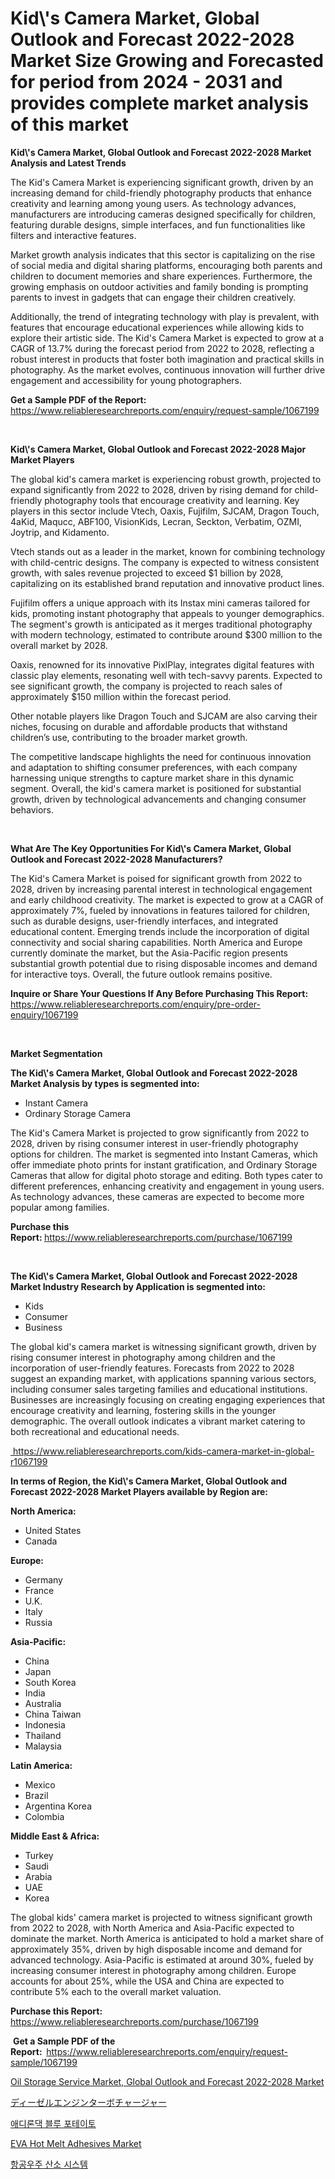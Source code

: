 <p><h1>Kid\'s Camera Market, Global Outlook and Forecast 2022-2028 Market Size Growing and Forecasted for period from 2024 - 2031 and provides complete market analysis of this market</h1></p><p><strong>Kid\'s Camera Market, Global Outlook and Forecast 2022-2028 Market Analysis and Latest Trends</strong></p>
<p><p>The Kid's Camera Market is experiencing significant growth, driven by an increasing demand for child-friendly photography products that enhance creativity and learning among young users. As technology advances, manufacturers are introducing cameras designed specifically for children, featuring durable designs, simple interfaces, and fun functionalities like filters and interactive features. </p><p>Market growth analysis indicates that this sector is capitalizing on the rise of social media and digital sharing platforms, encouraging both parents and children to document memories and share experiences. Furthermore, the growing emphasis on outdoor activities and family bonding is prompting parents to invest in gadgets that can engage their children creatively. </p><p>Additionally, the trend of integrating technology with play is prevalent, with features that encourage educational experiences while allowing kids to explore their artistic side. The Kid's Camera Market is expected to grow at a CAGR of 13.7% during the forecast period from 2022 to 2028, reflecting a robust interest in products that foster both imagination and practical skills in photography. As the market evolves, continuous innovation will further drive engagement and accessibility for young photographers.</p></p>
<p><strong>Get a Sample PDF of the Report:&nbsp;</strong> <a href="https://www.reliableresearchreports.com/enquiry/request-sample/1067199">https://www.reliableresearchreports.com/enquiry/request-sample/1067199</a></p>
<p>&nbsp;</p>
<p><strong>Kid\'s Camera Market, Global Outlook and Forecast 2022-2028 Major Market Players</strong></p>
<p><p>The global kid's camera market is experiencing robust growth, projected to expand significantly from 2022 to 2028, driven by rising demand for child-friendly photography tools that encourage creativity and learning. Key players in this sector include Vtech, Oaxis, Fujifilm, SJCAM, Dragon Touch, 4aKid, Maqucc, ABF100, VisionKids, Lecran, Seckton, Verbatim, OZMI, Joytrip, and Kidamento.</p><p>Vtech stands out as a leader in the market, known for combining technology with child-centric designs. The company is expected to witness consistent growth, with sales revenue projected to exceed $1 billion by 2028, capitalizing on its established brand reputation and innovative product lines. </p><p>Fujifilm offers a unique approach with its Instax mini cameras tailored for kids, promoting instant photography that appeals to younger demographics. The segment's growth is anticipated as it merges traditional photography with modern technology, estimated to contribute around $300 million to the overall market by 2028.</p><p>Oaxis, renowned for its innovative PixlPlay, integrates digital features with classic play elements, resonating well with tech-savvy parents. Expected to see significant growth, the company is projected to reach sales of approximately $150 million within the forecast period.</p><p>Other notable players like Dragon Touch and SJCAM are also carving their niches, focusing on durable and affordable products that withstand children’s use, contributing to the broader market growth.</p><p>The competitive landscape highlights the need for continuous innovation and adaptation to shifting consumer preferences, with each company harnessing unique strengths to capture market share in this dynamic segment. Overall, the kid's camera market is positioned for substantial growth, driven by technological advancements and changing consumer behaviors.</p></p>
<p>&nbsp;</p>
<p><strong>What Are The Key Opportunities For Kid\'s Camera Market, Global Outlook and Forecast 2022-2028 Manufacturers?</strong></p>
<p><p>The Kid's Camera Market is poised for significant growth from 2022 to 2028, driven by increasing parental interest in technological engagement and early childhood creativity. The market is expected to grow at a CAGR of approximately 7%, fueled by innovations in features tailored for children, such as durable designs, user-friendly interfaces, and integrated educational content. Emerging trends include the incorporation of digital connectivity and social sharing capabilities. North America and Europe currently dominate the market, but the Asia-Pacific region presents substantial growth potential due to rising disposable incomes and demand for interactive toys. Overall, the future outlook remains positive.</p></p>
<p><strong>Inquire or Share Your Questions If Any Before Purchasing This Report:</strong> <a href="https://www.reliableresearchreports.com/enquiry/pre-order-enquiry/1067199">https://www.reliableresearchreports.com/enquiry/pre-order-enquiry/1067199</a></p>
<p>&nbsp;</p>
<p><strong>Market Segmentation</strong></p>
<p><strong>The Kid\'s Camera Market, Global Outlook and Forecast 2022-2028 Market Analysis by types is segmented into:</strong></p>
<p><ul><li>Instant Camera</li><li>Ordinary Storage Camera</li></ul></p>
<p><p>The Kid's Camera Market is projected to grow significantly from 2022 to 2028, driven by rising consumer interest in user-friendly photography options for children. The market is segmented into Instant Cameras, which offer immediate photo prints for instant gratification, and Ordinary Storage Cameras that allow for digital photo storage and editing. Both types cater to different preferences, enhancing creativity and engagement in young users. As technology advances, these cameras are expected to become more popular among families.</p></p>
<p><strong>Purchase this Report:&nbsp;</strong><a href="https://www.reliableresearchreports.com/purchase/1067199">https://www.reliableresearchreports.com/purchase/1067199</a></p>
<p>&nbsp;</p>
<p><strong>The Kid\'s Camera Market, Global Outlook and Forecast 2022-2028 Market Industry Research by Application is segmented into:</strong></p>
<p><ul><li>Kids</li><li>Consumer</li><li>Business</li></ul></p>
<p><p>The global kid's camera market is witnessing significant growth, driven by rising consumer interest in photography among children and the incorporation of user-friendly features. Forecasts from 2022 to 2028 suggest an expanding market, with applications spanning various sectors, including consumer sales targeting families and educational institutions. Businesses are increasingly focusing on creating engaging experiences that encourage creativity and learning, fostering skills in the younger demographic. The overall outlook indicates a vibrant market catering to both recreational and educational needs.</p></p>
<p><a href="https://www.reliableresearchreports.com/kids-camera-market-in-global-r1067199">&nbsp;https://www.reliableresearchreports.com/kids-camera-market-in-global-r1067199</a></p>
<p><strong>In terms of Region, the Kid\'s Camera Market, Global Outlook and Forecast 2022-2028 Market Players available by Region are:</strong></p>
<p>
    <p> <strong> North America: </strong>
        <ul>
            <li>United States</li>
            <li>Canada</li>
        </ul>
        </p> 
    <p> <strong> Europe: </strong>
        <ul>
            <li>Germany</li>
            <li>France</li>
            <li>U.K.</li>
            <li>Italy</li>
            <li>Russia</li>
        </ul>
        </p> 
    <p> <strong> Asia-Pacific: </strong>
        <ul>
            <li>China</li>
            <li>Japan</li>
            <li>South Korea</li>
            <li>India</li>
            <li>Australia</li>
            <li>China Taiwan</li>
            <li>Indonesia</li>
            <li>Thailand</li>
            <li>Malaysia</li>
        </ul>
        </p> 
    <p> <strong> Latin America: </strong>
        <ul>
            <li>Mexico</li>
            <li>Brazil</li>
            <li>Argentina Korea</li>
            <li>Colombia</li>
        </ul>
        </p> 
    <p> <strong> Middle East & Africa: </strong>
        <ul>
            <li>Turkey</li>
            <li>Saudi</li>
            <li>Arabia</li>
            <li>UAE</li>
            <li>Korea</li>
        </ul>
    </p>
    </p>
<p><p>The global kids' camera market is projected to witness significant growth from 2022 to 2028, with North America and Asia-Pacific expected to dominate the market. North America is anticipated to hold a market share of approximately 35%, driven by high disposable income and demand for advanced technology. Asia-Pacific is estimated at around 30%, fueled by increasing consumer interest in photography among children. Europe accounts for about 25%, while the USA and China are expected to contribute 5% each to the overall market valuation.</p></p>
<p><strong>Purchase this Report: </strong><a href="https://www.reliableresearchreports.com/purchase/1067199">https://www.reliableresearchreports.com/purchase/1067199</a></p>
<p>&nbsp;<strong>Get a Sample PDF of the Report:&nbsp;&nbsp;</strong><a href="https://www.reliableresearchreports.com/enquiry/request-sample/1067199">https://www.reliableresearchreports.com/enquiry/request-sample/1067199</a></p>
<p><strong></strong></p>
<p><p><a href="https://github.com/PeterParrish5/Market-Research-Report-List-6/blob/main/oil-storage-service-market-global-outlook-and-forecast-2022-2028-market.md">Oil Storage Service Market, Global Outlook and Forecast 2022-2028 Market</a></p><p><a href="https://medium.com/@edmondg3yrtreenfelder8956/2024%E5%B9%B4%E3%81%8B%E3%82%892031%E5%B9%B4%E3%81%BE%E3%81%A7%E3%81%AE%E6%9C%9F%E9%96%93%E3%81%AB%E3%81%8A%E3%81%91%E3%82%8B%E3%82%B0%E3%83%AD%E3%83%BC%E3%83%90%E3%83%AB%E3%83%87%E3%82%A3%E3%83%BC%E3%82%BC%E3%83%AB%E3%82%A8%E3%83%B3%E3%82%B8%E3%83%B3%E3%82%BF%E3%83%BC%E3%83%9C%E3%83%81%E3%83%A3%E3%83%BC%E3%82%B8%E3%83%A3%E3%83%BC%E5%B8%82%E5%A0%B4%E3%81%AE%E5%8B%95%E5%90%91%E3%81%A8%E6%88%A6%E7%95%A5%E3%81%AE%E3%83%8A%E3%83%93%E3%82%B2%E3%83%BC%E3%82%B7%E3%83%A7%E3%83%B3-23132a61a7d5">ディーゼルエンジンターボチャージャー</a></p><p><a href="https://medium.com/@carlosdytouglas8907667/%EC%8B%9C%EC%9E%A5-%EC%A0%84%EB%A7%9D-%EA%B8%80%EB%A1%9C%EB%B2%8C-%EC%95%84%EB%94%94%EB%A1%B1%EB%8D%B1-%EB%B8%94%EB%A3%A8-%EA%B0%90%EC%9E%90-%ED%8A%B8%EB%A0%8C%EB%93%9C-%EB%B0%8F-%EC%98%81%ED%96%A5-%EB%B6%84%EC%84%9D-2024-2031-%EC%95%A0%ED%94%8C%EB%A6%AC%EC%BC%80%EC%9D%B4%EC%85%98%EB%B3%84-%EC%98%A8%EB%9D%BC%EC%9D%B8-%EC%86%8C%EB%A7%A4-%EC%98%A4%ED%94%84%EB%9D%BC%EC%9D%B8-%EC%86%8C%EB%A7%A4-%EB%B0%8F-%EC%9C%A0%ED%98%95%EB%B3%84-%EA%B0%80%EA%B3%B5-%EC%83%9D-fc7a18ea8815">애디론댁 블루 포테이토</a></p><p><a href="https://medium.com/@tammyjones1939/eva-hot-melt-adhesives-market-size-growth-trends-statistics-forecasts-2024-2031-3a659e672f04">EVA Hot Melt Adhesives Market</a></p><p><a href="https://medium.com/@carlosdytouglas8907667/2024%EB%85%84%EB%B6%80%ED%84%B0-2031%EB%85%84%EA%B9%8C%EC%A7%80%EC%9D%98-%EA%B8%80%EB%A1%9C%EB%B2%8C-%ED%95%AD%EA%B3%B5%EC%9A%B0%EC%A3%BC-%EC%82%B0%EC%86%8C-%EC%8B%9C%EC%8A%A4%ED%85%9C-%EC%8B%9C%EC%9E%A5-%ED%83%90%EC%83%89-%ED%8A%B8%EB%A0%8C%EB%93%9C%EC%97%90%EC%84%9C-%EC%A0%84%EB%9E%B5%EA%B9%8C%EC%A7%80-2676a17304d1">항공우주 산소 시스템</a></p></p>